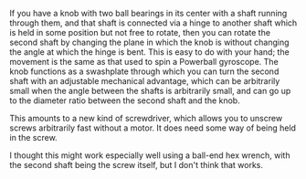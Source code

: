If you have a knob with two ball bearings in its center with a shaft
running through them, and that shaft is connected via a hinge to
another shaft which is held in some position but not free to rotate,
then you can rotate the second shaft by changing the plane in which
the knob is without changing the angle at which the hinge is bent.
This is easy to do with your hand; the movement is the same as that
used to spin a Powerball gyroscope.  The knob functions as a
swashplate through which you can turn the second shaft with an
adjustable mechanical advantage, which can be arbitrarily small when
the angle between the shafts is arbitrarily small, and can go up to
the diameter ratio between the second shaft and the knob.

This amounts to a new kind of screwdriver, which allows you to unscrew
screws arbitrarily fast without a motor.  It does need some way of
being held in the screw.

I thought this might work especially well using a ball-end hex wrench,
with the second shaft being the screw itself, but I don't think that
works.


